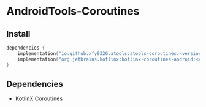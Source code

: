# AndroidTools-Coroutines

## Install

```kotlin
dependencies {
    implementation("io.github.xfy9326.atools:atools-coroutines:<version>")
    implementation("org.jetbrains.kotlinx:kotlinx-coroutines-android:<version>")
}
```

## Dependencies

- KotlinX Coroutines
